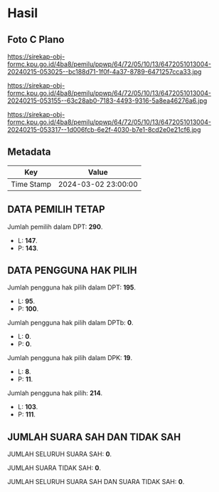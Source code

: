 # Hasil

## Foto C Plano

https://sirekap-obj-formc.kpu.go.id/4ba8/pemilu/ppwp/64/72/05/10/13/6472051013004-20240215-053025--bc188d71-1f0f-4a37-8789-6471257cca33.jpg

https://sirekap-obj-formc.kpu.go.id/4ba8/pemilu/ppwp/64/72/05/10/13/6472051013004-20240215-053155--63c28ab0-7183-4493-9316-5a8ea46276a6.jpg

https://sirekap-obj-formc.kpu.go.id/4ba8/pemilu/ppwp/64/72/05/10/13/6472051013004-20240215-053317--1d006fcb-6e2f-4030-b7e1-8cd2e0e21cf6.jpg


## Metadata

| Key        | Value               |
| ---------- | ------------------- |
| Time Stamp | 2024-03-02 23:00:00 |


## DATA PEMILIH TETAP

Jumlah pemilih dalam DPT: **290**.
 * L: **147**.
 * P: **143**.

## DATA PENGGUNA HAK PILIH

Jumlah pengguna hak pilih dalam DPT: **195**.
 * L: **95**.
 * P: **100**.

Jumlah pengguna hak pilih dalam DPTb: **0**.
 * L: **0**.
 * P: **0**.

Jumlah pengguna hak pilih dalam DPK: **19**.
 * L: **8**.
 * P: **11**.

Jumlah pengguna hak pilih: **214**.
 * L: **103**.
 * P: **111**.

## JUMLAH SUARA SAH DAN TIDAK SAH

JUMLAH SELURUH SUARA SAH: **0**.

JUMLAH SUARA TIDAK SAH: **0**.

JUMLAH SELURUH SUARA SAH DAN SUARA TIDAK SAH: **0**.


